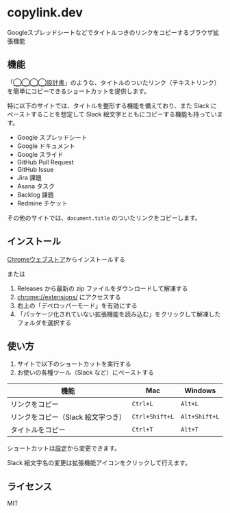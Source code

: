 # copylink.dev
Googleスプレッドシートなどでタイトルつきのリンクをコピーするブラウザ拡張機能

## 機能
「[◯◯◯◯設計書](https://example.com)」のような、タイトルのついたリンク（テキストリンク）を簡単にコピーできるショートカットを提供します。

特に以下のサイトでは、タイトルを整形する機能を備えており、また Slack にペーストすることを想定して Slack 絵文字とともにコピーする機能も持っています。
- Google スプレッドシート
- Google ドキュメント
- Google スライド
- GitHub Pull Request
- GitHub Issue
- Jira 課題
- Asana タスク
- Backlog 課題
- Redmine チケット

その他のサイトでは、`document.title` のついたリンクをコピーします。

## インストール
[Chromeウェブストア](https://chromewebstore.google.com/)からインストールする

または
1. Releases から最新の zip ファイルをダウンロードして解凍する 
2. [chrome://extensions/](chrome://extensions/) にアクセスする
3. 右上の「デベロッパーモード」を有効にする
4. 「パッケージ化されていない拡張機能を読み込む」をクリックして解凍したフォルダを選択する

## 使い方
1. サイトで以下のショートカットを実行する
2. お使いの各種ツール（Slack など）にペーストする

| 機能                            | Mac             | Windows        |
|--------------------------------|-----------------|----------------|
| リンクをコピー                   | `Ctrl+L`        | `Alt+L`        |
| リンクをコピー（Slack 絵文字つき） | `Ctrl+Shift+L`  | `Alt+Shift+L`  |
| タイトルをコピー                  | `Ctrl+T`        | `Alt+T`        |

ショートカットは[設定](chrome://extensions/shortcuts)から変更できます。

Slack 絵文字名の変更は拡張機能アイコンをクリックして行えます。

## ライセンス
MIT
